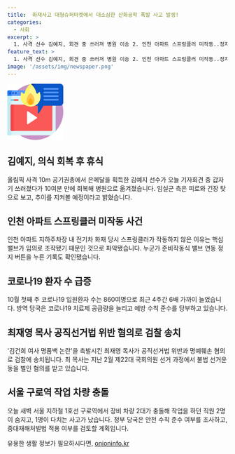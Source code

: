 ```yaml
---
title:  화재사고 대형슈퍼마켓에서 대소심한 산화공학 폭발 사고 발생!
categories:
  - 사회
excerpt: >
  1. 사격 선수 김예지, 회견 중 쓰러져 병원 이송 2. 인천 아파트 스프링클러 미작동..정지버튼 조작 3. 코로나19 입원환자 4주간 6배↑..방역당국 예방수칙 준수 4. 최재영 목사, 공직선거법 위반 혐의로 검찰 송치 5. 서울 구로역 작업차량 충돌..3명 사망, 당국 안전조사 및 대책 검토
feature_text: >
  1. 사격 선수 김예지, 회견 중 쓰러져 병원 이송 2. 인천 아파트 스프링클러 미작동..정지버튼 조작 3. 코로나19 입원환자 4주간 6배↑..방역당국 예방수칙 준수 4. 최재영 목사, 공직선거법 위반 혐의로 검찰 송치 5. 서울 구로역 작업차량 충돌..3명 사망, 당국 안전조사 및 대책 검토
image: '/assets/img/newspaper.png'
---
```


<p><img src="/assets/img/news.png" alt="rentncar 속보" /></p>

<h2>김예지, 의식 회복 후 휴식</h2>

<p data-ke-size="size16">올림픽 사격 10m 공기권총에서 은메달을 획득한 김예지 선수가 오늘 기자회견 중 갑자기 쓰러졌다가 10여분 만에 회복해 병원으로 옮겨졌습니다. 임실군 측은 피로와 긴장 탓으로 보고, 추이를 지켜볼 예정이라고 밝혔습니다.</p>

<h2>인천 아파트 스프링클러 미작동 사건</h2>

<p data-ke-size="size16">인천 아파트 지하주차장 내 전기차 화재 당시 스프링클러가 작동하지 않은 이유는 핵심 밸브가 임의로 조작됐기 때문인 것으로 파악됐습니다. 누군가 준비작동식 밸브 연동 정지 버튼을 누른 기록도 확인됐습니다.</p>

<h2>코로나19 환자 수 급증</h2>

<p data-ke-size="size16">10월 첫째 주 코로나19 입원환자 수는 860여명으로 최근 4주간 6배 가까이 늘었습니다. 방역 당국은 코로나19 치료제 공급량을 늘리고 예방 수칙 준수를 당부하고 있습니다.</p>

<h2>최재영 목사 공직선거법 위반 혐의로 검찰 송치</h2>

<p data-ke-size="size16">'김건희 여사 명품백 논란'을 촉발시킨 최재영 목사가 공직선거법 위반과 명예훼손 혐의로 검찰에 송치됩니다. 최 목사는 지난 2월 제22대 국회의원 선거 과정에서 불법 선거운동을 벌인 혐의를 받고 있습니다.</p>

<h2>서울 구로역 작업 차량 충돌</h2>

<p data-ke-size="size16">오늘 새벽 서울 지하철 1호선 구로역에서 장비 차량 2대가 충돌해 작업을 하던 직원 2명이 숨지고, 1명이 다치는 사고가 났습니다. 정부 당국은 안전 수칙 준수 여부를 조사하고, 중대재해처벌법 적용 여부를 검토할 계획입니다.</p>
유용한 생활 정보가 필요하시다면, <a href="https://onioninfo.kr" rel="dofollow">onioninfo.kr</a>


